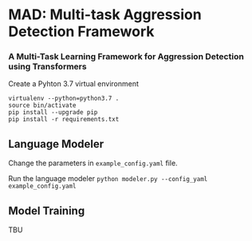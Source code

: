 # MAD: Multi-task Aggression Detection Framework

### A Multi-Task Learning Framework for Aggression Detection using Transformers


Create a Pyhton 3.7 virtual environment
```
virtualenv --python=python3.7 .
source bin/activate
pip install --upgrade pip
pip install -r requirements.txt
```

## Language Modeler
Change the parameters in ```example_config.yaml``` file.

Run the language modeler ```python modeler.py --config_yaml example_config.yaml```

## Model Training
TBU
